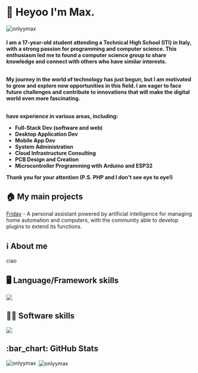 <h1>👋 Heyoo I'm Max.</h1>

<p align="left"> <img src="https://komarev.com/ghpvc/?username=onlyymax&label=Profile%20views&color=202020&style=flat" alt="onlyymax" /> </p>


<h4 align="left">
I am a 17-year-old student attending a Technical High School (ITI) in Italy, with a strong passion for programming and computer science. This enthusiasm led me to found a computer science group to share knowledge and connect with others who have similar interests.<br><br>

My journey in the world of technology has just begun, but I am motivated to grow and explore new opportunities in this field. I am eager to face future challenges and contribute to innovations that will make the digital world even more fascinating.<br><br>

have experience in various areas, including:
- Full-Stack Dev (software and web)
- Desktop Application Dev
- Mobile App Dev
- System Administration
- Cloud Infrastructure Consulting
- PCB Design and Creation
- Microcontroller Programming with Arduino and ESP32

Thank you for your attention (P.S. PHP and I don't see eye to eye!)
</h4>

<h2 align="left">🏠 My main projects</h2>

<a href="link">Friday</a> - A personal assistant powered by artificial intelligence for managing home automation and computers, with the community able to develop plugins to extend its functions.

<h2 align="left">ℹ️ About me</h2>

<p align="left">ciao</p>

<h2 align="left">🖥️ Language/Framework skills</h2>
<img src="https://skillicons.dev/icons?i=py,cpp,java,mysql,lua,php,flask,js,jquery,html,css,sass,tailwind"/>

<h2 align="left">👨‍💻 Software skills</h2>
<img src="https://skillicons.dev/icons?i=vscode,vscodium,visualstudio,pycharm,idea,eclipse,androidstudio,robloxstudio,arduino,nginx,bash,git,github,gitlab,stackoverflow,linux,arch,raspberrypi,discord,bots,figma,autocad,blender,sketchup,ps,ai"/>

<h2 align="left">:bar_chart: GitHub Stats</h2>

<p><img align="left" src="https://github-readme-stats.vercel.app/api/top-langs?username=onlyymax&show_icons=true&theme=dark&hide_border=true&locale=en&layout=compact" alt="onlyymax" /></p>

<p>&nbsp;<img align="center" src="https://github-readme-stats.vercel.app/api?username=onlyymax&show_icons=true&theme=dark&hide_border=true&locale=en" alt="onlyymax" /></p>
